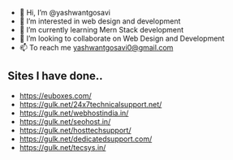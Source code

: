 - 👋 Hi, I’m @yashwantgosavi
- 👀 I’m interested in web design and development
- 🌱 I’m currently learning Mern Stack development
- 💞️ I’m looking to collaborate on Web Design and Development
- 📫 To reach me yashwantgosavi0@gmail.com

Sites I have done..
---------------------------------------------------------------------------------------------------------
- https://euboxes.com/
- https://gulk.net/24x7technicalsupport.net/
- https://gulk.net/webhostindia.in/
- https://gulk.net/seohost.in/
- https://gulk.net/hosttechsupport/
- https://gulk.net/dedicatedsupport.com/
- https://gulk.net/tecsys.in/
